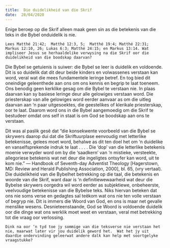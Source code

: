 ```yaml
---
title:  Die duidelikheid van die Skrif
date:  28/04/2020
---
```


Enige beroep op die Skrif alleen maak geen sin as die betekenis van die teks in die Bybel onduidelik is nie.

`Lees Matthé 21:42;  Matthé 12:3, 5;  Matthé 19:4; Matthé 22:31;  Markus 12:10, 26; Lukas 6:3; Matthé 24:15; en Markus 13:14. Wat impliseer Jesus se herhaaldelike verwysing na die Skrif oor die duidelikheid van die boodskap daarvan?`

Die Bybel se getuienis is suiwer:  die Bybel se leer is duidelik en voldoende.  Dit is so duidelik dat dit deur beide kinders en volwassenes verstaan kan word, veral wat die mees fundamentele leringe betref.  En tog bied dit oneindige geleenthede aan ons om ons kennis en begrip te laat toeneem.  Ons benodig geen kerklike gesag om die Bybel te verstaan nie. In plaas daarvan kan sy basiese leringe deur alle gelowiges verstaan word. Die priesterskap van alle gelowiges word eerder aanvaar as om die uitleg daarvan aan ‘n paar uitgesoektes, die geestelikes of klerikale priesterskap, oor te laat.  Daarom word ons in die Bybel aangemoedig om die Skrif te bestudeer omdat ons self in staat is om God se boodskap aan ons te verstaan.

Dit was al paslik gesê dat “die konsekwente voorbeeld van die Bybel se skrywers daarop dui dat die Skriftuurplase eenvoudig met letterlike betekenisse, gelees moet word, behalwe as dit ten doel het om ‘n duidelike en vanselfsprekende indruk te laat . . . . Die ‘dop’ van die  letterlike betekenis moenie verwyder word om by die ‘saadkern’ van ‘n mistieke, versteekte, allegoriese betekenis wat net deur die ingeligtes ontsyfer kan word, uit te kom nie.” — Handbook of Seventh-day Adventist Theology [Hagerstown, MD: Review and Herald Publishing Association, 2000], bl. 65, (vry vertaal).  Die duidelikheid van die Bybelhet betrekking op die taal, die betekenis en woorde van die Skrif, want daar is ‘n definitiewewaarheid wat deur die Bybelse skrywers oorgedra wil word eerder as subjektiewe, onbeheerste, veelvoudige betekenisse van die Bybelse teks. Niks hiervan beteken dat ons nie soms verse en gedagtes sal teëkom wat ons nie ten volle verstaan of begryp nie. Dit is immers die Woord van God, en ons is maar net gevalle menslike wesens. Desnieteenstaande, God se Woord is voldoende duidelik oor die dinge wat ons werklik moet weet en verstaan, veral met betrekking tot die vraag oor verlossing.

`Dink na oor ‘n tyd toe jy sommige van die teksverse nie verstaan het nie, maarwat later vir jou duidelik geword het.  Wat het jy uit daardie ondervinding geleerwat andere dalk kan help met soortgelyke vraagstukke?`